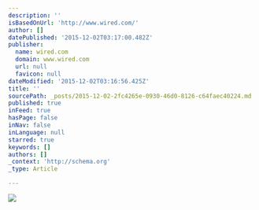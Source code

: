 ```yaml
---
description: ''
isBasedOnUrl: 'http://www.wired.com/'
author: []
datePublished: '2015-12-02T03:17:00.482Z'
publisher:
  name: wired.com
  domain: www.wired.com
  url: null
  favicon: null
dateModified: '2015-12-02T03:16:56.425Z'
title: ''
sourcePath: _posts/2015-12-02-2fc4265e-0930-46d0-8126-c64faec40224.md
published: true
inFeed: true
hasPage: false
inNav: false
inLanguage: null
starred: true
keywords: []
authors: []
_context: 'http://schema.org'
_type: Article

---
```

![](http://www.wired.com/wp-content/uploads/2015/11/171-600x338.jpg)